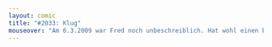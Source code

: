 ```yaml
---
layout: comic
title: "#2033: Klug"
mouseover: "Am 6.3.2009 war Fred noch unbeschreiblich. Hat wohl einen besseren Stift gefunden."
---
```


